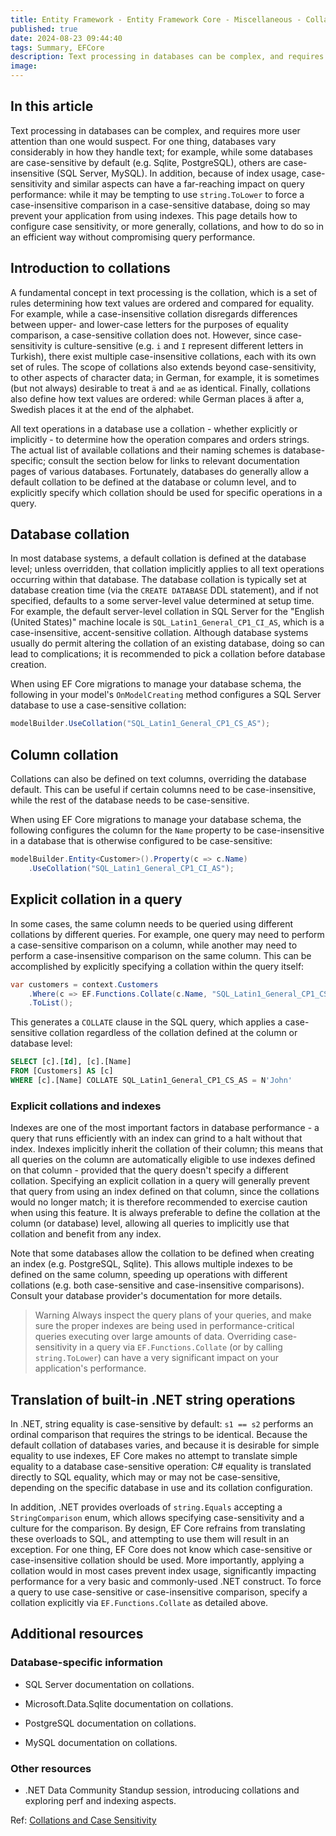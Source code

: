 ```yaml
---
title: Entity Framework - Entity Framework Core - Miscellaneous - Collations and case sensitivity
published: true
date: 2024-08-23 09:44:40
tags: Summary, EFCore
description: Text processing in databases can be complex, and requires more user attention than one would suspect. For one thing, databases vary considerably in how they handle text; for example, while some databases are case-sensitive by default (e.g. Sqlite, PostgreSQL), others are case-insensitive (SQL Server, MySQL). In addition, because of index usage, case-sensitivity and similar aspects can have a far-reaching impact on query performance: while it may be tempting to use string.ToLower to force a case-insensitive comparison in a case-sensitive database, doing so may prevent your application from using indexes. This page details how to configure case sensitivity, or more generally, collations, and how to do so in an efficient way without compromising query performance.
image:
---
```


## In this article

Text processing in databases can be complex, and requires more user attention than one would suspect. For one thing, databases vary considerably in how they handle text; for example, while some databases are case-sensitive by default (e.g. Sqlite, PostgreSQL), others are case-insensitive (SQL Server, MySQL). In addition, because of index usage, case-sensitivity and similar aspects can have a far-reaching impact on query performance: while it may be tempting to use ```string.ToLower``` to force a case-insensitive comparison in a case-sensitive database, doing so may prevent your application from using indexes. This page details how to configure case sensitivity, or more generally, collations, and how to do so in an efficient way without compromising query performance.

## Introduction to collations

A fundamental concept in text processing is the collation, which is a set of rules determining how text values are ordered and compared for equality. For example, while a case-insensitive collation disregards differences between upper- and lower-case letters for the purposes of equality comparison, a case-sensitive collation does not. However, since case-sensitivity is culture-sensitive (e.g. ```i``` and ```I``` represent different letters in Turkish), there exist multiple case-insensitive collations, each with its own set of rules. The scope of collations also extends beyond case-sensitivity, to other aspects of character data; in German, for example, it is sometimes (but not always) desirable to treat ```ä``` and ```ae``` as identical. Finally, collations also define how text values are ordered: while German places ä after a, Swedish places it at the end of the alphabet.

All text operations in a database use a collation - whether explicitly or implicitly - to determine how the operation compares and orders strings. The actual list of available collations and their naming schemes is database-specific; consult the section below for links to relevant documentation pages of various databases. Fortunately, databases do generally allow a default collation to be defined at the database or column level, and to explicitly specify which collation should be used for specific operations in a query.

## Database collation

In most database systems, a default collation is defined at the database level; unless overridden, that collation implicitly applies to all text operations occurring within that database. The database collation is typically set at database creation time (via the ```CREATE DATABASE``` DDL statement), and if not specified, defaults to a some server-level value determined at setup time. For example, the default server-level collation in SQL Server for the "English (United States)" machine locale is ```SQL_Latin1_General_CP1_CI_AS```, which is a case-insensitive, accent-sensitive collation. Although database systems usually do permit altering the collation of an existing database, doing so can lead to complications; it is recommended to pick a collation before database creation.

When using EF Core migrations to manage your database schema, the following in your model's ```OnModelCreating``` method configures a SQL Server database to use a case-sensitive collation:

```csharp
modelBuilder.UseCollation("SQL_Latin1_General_CP1_CS_AS");
```

## Column collation

Collations can also be defined on text columns, overriding the database default. This can be useful if certain columns need to be case-insensitive, while the rest of the database needs to be case-sensitive.

When using EF Core migrations to manage your database schema, the following configures the column for the ```Name``` property to be case-insensitive in a database that is otherwise configured to be case-sensitive:

```csharp
modelBuilder.Entity<Customer>().Property(c => c.Name)
    .UseCollation("SQL_Latin1_General_CP1_CI_AS");
```

## Explicit collation in a query

In some cases, the same column needs to be queried using different collations by different queries. For example, one query may need to perform a case-sensitive comparison on a column, while another may need to perform a case-insensitive comparison on the same column. This can be accomplished by explicitly specifying a collation within the query itself:

```csharp
var customers = context.Customers
    .Where(c => EF.Functions.Collate(c.Name, "SQL_Latin1_General_CP1_CS_AS") == "John")
    .ToList();
```

This generates a ```COLLATE``` clause in the SQL query, which applies a case-sensitive collation regardless of the collation defined at the column or database level:

```sql
SELECT [c].[Id], [c].[Name]
FROM [Customers] AS [c]
WHERE [c].[Name] COLLATE SQL_Latin1_General_CP1_CS_AS = N'John'
```

### Explicit collations and indexes

Indexes are one of the most important factors in database performance - a query that runs efficiently with an index can grind to a halt without that index. Indexes implicitly inherit the collation of their column; this means that all queries on the column are automatically eligible to use indexes defined on that column - provided that the query doesn't specify a different collation. Specifying an explicit collation in a query will generally prevent that query from using an index defined on that column, since the collations would no longer match; it is therefore recommended to exercise caution when using this feature. It is always preferable to define the collation at the column (or database) level, allowing all queries to implicitly use that collation and benefit from any index.

Note that some databases allow the collation to be defined when creating an index (e.g. PostgreSQL, Sqlite). This allows multiple indexes to be defined on the same column, speeding up operations with different collations (e.g. both case-sensitive and case-insensitive comparisons). Consult your database provider's documentation for more details.

> Warning
Always inspect the query plans of your queries, and make sure the proper indexes are being used in performance-critical queries executing over large amounts of data. Overriding case-sensitivity in a query via ```EF.Functions.Collate``` (or by calling ```string.ToLower```) can have a very significant impact on your application's performance.

## Translation of built-in .NET string operations

In .NET, string equality is case-sensitive by default: ```s1 == s2``` performs an ordinal comparison that requires the strings to be identical. Because the default collation of databases varies, and because it is desirable for simple equality to use indexes, EF Core makes no attempt to translate simple equality to a database case-sensitive operation: C# equality is translated directly to SQL equality, which may or may not be case-sensitive, depending on the specific database in use and its collation configuration.

In addition, .NET provides overloads of ```string.Equals``` accepting a ```StringComparison``` enum, which allows specifying case-sensitivity and a culture for the comparison. By design, EF Core refrains from translating these overloads to SQL, and attempting to use them will result in an exception. For one thing, EF Core does not know which case-sensitive or case-insensitive collation should be used. More importantly, applying a collation would in most cases prevent index usage, significantly impacting performance for a very basic and commonly-used .NET construct. To force a query to use case-sensitive or case-insensitive comparison, specify a collation explicitly via ```EF.Functions.Collate``` as detailed above.

## Additional resources

### Database-specific information

- SQL Server documentation on collations.

- Microsoft.Data.Sqlite documentation on collations.

- PostgreSQL documentation on collations.

- MySQL documentation on collations.

### Other resources

- .NET Data Community Standup session, introducing collations and exploring perf and indexing aspects.

Ref: [Collations and Case Sensitivity](https://learn.microsoft.com/en-us/ef/core/miscellaneous/collations-and-case-sensitivity)